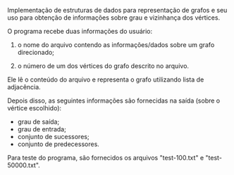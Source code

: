 Implementação de estruturas de dados para representação de grafos e seu uso para obtenção de informações sobre grau e vizinhança dos vértices.

O programa recebe duas informações do usuário:

1. o nome do arquivo contendo as informações/dados sobre um grafo direcionado;

2. o número de um dos vértices do grafo descrito no arquivo.

Ele lê o conteúdo do arquivo e representa o grafo utilizando lista de adjacência.

Depois disso, as seguintes informações são fornecidas na saída (sobre o vértice escolhido):

* grau de saída;
* grau de entrada;
* conjunto de sucessores;
* conjunto de predecessores.

Para teste do programa, são fornecidos os arquivos "test-100.txt" e "test-50000.txt".